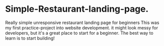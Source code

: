 # Simple-Restaurant-landing-page.
Really simple unresponsive restaurant landing page for beginners 
This was my first practice-project into website development. it might look messy for developers, but it's a great place to start for a beginner.
The best way to learn is to start building!
